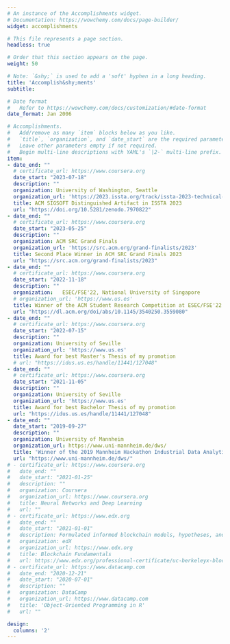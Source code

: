 ```yaml
---
# An instance of the Accomplishments widget.
# Documentation: https://wowchemy.com/docs/page-builder/
widget: accomplishments

# This file represents a page section.
headless: true

# Order that this section appears on the page.
weight: 50

# Note: `&shy;` is used to add a 'soft' hyphen in a long heading.
title: 'Accomplish&shy;ments'
subtitle:

# Date format
#   Refer to https://wowchemy.com/docs/customization/#date-format
date_format: Jan 2006

# Accomplishments.
#   Add/remove as many `item` blocks below as you like.
#   `title`, `organization`, and `date_start` are the required parameters.
#   Leave other parameters empty if not required.
#   Begin multi-line descriptions with YAML's `|2-` multi-line prefix.
item:
- date_end: ""
  # certificate_url: https://www.coursera.org
  date_start: "2023-07-18"
  description: ""
  organization: University of Washington, Seattle
  organization_url: 'https://2023.issta.org/track/issta-2023-technical-papers'
  title: ACM SIGSOFT Distinguished Artifact in ISSTA 2023
  url: "https://doi.org/10.5281/zenodo.7970822"
- date_end: ""
  # certificate_url: https://www.coursera.org
  date_start: "2023-05-25"
  description: ""
  organization: ACM SRC Grand Finals
  organization_url: 'https://src.acm.org/grand-finalists/2023'
  title: Second Place Winner in ACM SRC Grand Finals 2023
  url: "https://src.acm.org/grand-finalists/2023"
- date_end: ""
  # certificate_url: https://www.coursera.org
  date_start: "2022-11-18"
  description: ""
  organization:   ESEC/FSE'22, National University of Singapore
  # organization_url: 'https://www.us.es'
  title: Winner of the ACM Student Research Competition at ESEC/FSE'22 (Graduate Category)
  url: "https://dl.acm.org/doi/abs/10.1145/3540250.3559080"
- date_end: ""
  # certificate_url: https://www.coursera.org
  date_start: "2022-07-15"
  description: ""
  organization: University of Seville
  organization_url: 'https://www.us.es'
  title: Award for best Master's Thesis of my promotion
  # url: "https://idus.us.es/handle/11441/127048"
- date_end: ""
  # certificate_url: https://www.coursera.org
  date_start: "2021-11-05"
  description: ""
  organization: University of Seville
  organization_url: 'https://www.us.es'
  title: Award for best Bachelor Thesis of my promotion
  url: "https://idus.us.es/handle/11441/127048"
- date_end: ""
  date_start: "2019-09-27"
  description: ""
  organization: University of Mannheim
  organization_url: https://www.uni-mannheim.de/dws/
  title: 'Winner of the 2019 Mannheim Hackathon Industrial Data Analytics'
  url: "https://www.uni-mannheim.de/dws/"
# - certificate_url: https://www.coursera.org
#   date_end: ""
#   date_start: "2021-01-25"
#   description: ""
#   organization: Coursera
#   organization_url: https://www.coursera.org
#   title: Neural Networks and Deep Learning
#   url: ""
# - certificate_url: https://www.edx.org
#   date_end: ""
#   date_start: "2021-01-01"
#   description: Formulated informed blockchain models, hypotheses, and use cases.
#   organization: edX
#   organization_url: https://www.edx.org
#   title: Blockchain Fundamentals
#   url: https://www.edx.org/professional-certificate/uc-berkeleyx-blockchain-fundamentals
# - certificate_url: https://www.datacamp.com
#   date_end: "2020-12-21"
#   date_start: "2020-07-01"
#   description: ""
#   organization: DataCamp
#   organization_url: https://www.datacamp.com
#   title: 'Object-Oriented Programming in R'
#   url: ""

design:
  columns: '2' 
---
```


